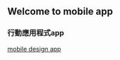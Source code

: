 ## Welcome to mobile app

### 行動應用程式app

[mobile design app](https://waydieman.github.io/math/mobile-design.html )


